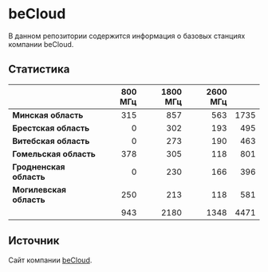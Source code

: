 # beCloud
В данном репозитории содержится информация о базовых станциях компании beCloud.

## Статистика
&nbsp; | 800 МГц | 1800 МГц | 2600 МГц | &nbsp;
:--- | ---: | ---: | ---: | ---:
**Минская область** | 315 | 857 | 563 | 1735
**Брестская область** | 0 | 302 | 193 | 495
**Витебская область** | 0 | 273 | 190 | 463
**Гомельская область** | 378 | 305 | 118 | 801
**Гродненская область** | 0 |  230 | 166 | 396
**Могилевская область** | 250 | 213 | 118 | 581
&nbsp; | 943 |  2180 | 1348 | 4471

## Источник
Сайт компании [beCloud](https://becloud.by/customers/ob-lte-advanced).